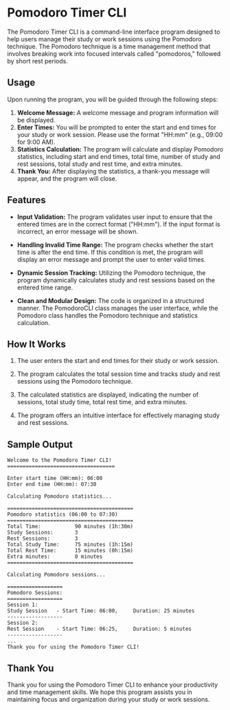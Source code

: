 # Pomodoro Timer CLI

The Pomodoro Timer CLI is a command-line interface program designed to help users manage their study or work sessions using the Pomodoro technique. The Pomodoro technique is a time management method that involves breaking work into focused intervals called "pomodoros," followed by short rest periods.

## Usage

Upon running the program, you will be guided through the following steps:

1. **Welcome Message:** A welcome message and program information will be displayed.
2. **Enter Times:** You will be prompted to enter the start and end times for your study or work session. Please use the format "HH:mm" (e.g., 09:00 for 9:00 AM).
3. **Statistics Calculation:** The program will calculate and display Pomodoro statistics, including start and end times, total time, number of study and rest sessions, total study and rest time, and extra minutes.
4. **Thank You:** After displaying the statistics, a thank-you message will appear, and the program will close.

## Features

- **Input Validation:** The program validates user input to ensure that the entered times are in the correct format ("HH:mm"). If the input format is incorrect, an error message will be shown.

- **Handling Invalid Time Range:** The program checks whether the start time is after the end time. If this condition is met, the program will display an error message and prompt the user to enter valid times.

- **Dynamic Session Tracking:** Utilizing the Pomodoro technique, the program dynamically calculates study and rest sessions based on the entered time range.

- **Clean and Modular Design:** The code is organized in a structured manner. The PomodoroCLI class manages the user interface, while the Pomodoro class handles the Pomodoro technique and statistics calculation.

## How It Works

1. The user enters the start and end times for their study or work session.

2. The program calculates the total session time and tracks study and rest sessions using the Pomodoro technique.

3. The calculated statistics are displayed, indicating the number of sessions, total study time, total rest time, and extra minutes.

4. The program offers an intuitive interface for effectively managing study and rest sessions.

## Sample Output

```
Welcome to the Pomodoro Timer CLI!
===================================

Enter start time (HH:mm): 06:00
Enter end time (HH:mm): 07:30

Calculating Pomodoro statistics...

=========================================
Pomodoro statistics (06:00 to 07:30)
=========================================
Total Time:           90 minutes (1h:30m)
Study Sessions:       3
Rest Sessions:        3
Total Study Time:     75 minutes (1h:15m)
Total Rest Time:      15 minutes (0h:15m)
Extra minutes:        0 minutes
=========================================

Calculating Pomodoro sessions...

==================
Pomodoro Sessions:
==================
Session 1:
Study Session   - Start Time: 06:00,     Duration: 25 minutes
------------------
Session 2:
Rest Session    - Start Time: 06:25,     Duration: 5 minutes
------------------
...
Thank you for using the Pomodoro Timer CLI!
```

## Thank You

Thank you for using the Pomodoro Timer CLI to enhance your productivity and time management skills. We hope this program assists you in maintaining focus and organization during your study or work sessions.
